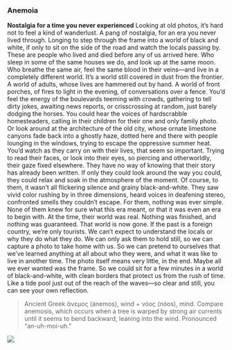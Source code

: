 ### Anemoia
**Nostalgia for a time you never experienced**
Looking at old photos, it’s hard not to feel a kind of wanderlust. A pang of nostalgia, for an era you never lived through. Longing to step through the frame into a world of black and white, if only to sit on the side of the road and watch the locals passing by.
These are people who lived and died before any of us arrived here. Who sleep in some of the same houses we do, and look up at the same moon. Who breathe the same air, feel the same blood in their veins—and live in a completely different world.
It’s a world still covered in dust from the frontier. A world of adults, whose lives are hammered out by hand. A world of front porches, of fires to light in the evening, of conversations over a fence. You’d feel the energy of the boulevards teeming with crowds, gathering to tell dirty jokes, awaiting news reports, or crisscrossing at random, just barely dodging the horses. You could hear the voices of hardscrabble homesteaders, calling in their children for their one and only family photo. Or look around at the architecture of the old city, whose ornate limestone canyons fade back into a ghostly haze, dotted here and there with people lounging in the windows, trying to escape the oppressive summer heat.
You’d watch as they carry on with their lives, that seem so important. Trying to read their faces, or look into their eyes, so piercing and otherworldly, their gaze fixed elsewhere. They have no way of knowing that their story has already been written. If only they could look around the way you could, they could relax and soak in the atmosphere of the moment.
Of course, to them, it wasn’t all flickering silence and grainy black-and-white. They saw vivid color rushing by in three dimensions, heard voices in deafening stereo, confronted smells they couldn’t escape. For them, nothing was ever simple. None of them knew for sure what this era meant, or that it was even an era to begin with. At the time, their world was real. Nothing was finished, and nothing was guaranteed.
That world is now gone. If the past is a foreign country, we’re only tourists. We can’t expect to understand the locals or why they do what they do. We can only ask them to hold still, so we can capture a photo to take home with us. So we can pretend to ourselves that we’ve learned anything at all about who they were, and what it was like to live in another time.
The photo itself means very little, in the end. Maybe all we ever wanted was the frame. So we could sit for a few minutes in a world of black-and-white, with clean borders that protect us from the rush of time. Like a tide pool just out of the reach of the waves—so clear and still, you can see your own reflection.
>Ancient Greek ἄνεμος (ánemos), wind + νόος (nóos), mind. Compare anemosis, which occurs when a tree is warped by strong air currents until it seems to bend backward, leaning into the wind. Pronounced “an-uh-moi-uh.”

![]({{site.baseurl}}/img/posts/in-post/2024-07-21-John-Koenig-The-Dictionary-of-Obscure-Sorrows-ilustration.jpg)